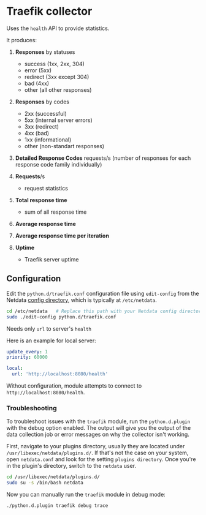 <!--
title: "Traefik monitoring with Netdata"
custom_edit_url: "https://github.com/netdata/netdata/edit/master/src/collectors/python.d.plugin/traefik/README.md"
sidebar_label: "traefik-python.d.plugin"
learn_status: "Published"
learn_topic_type: "References"
learn_rel_path: "Integrations/Monitor/Webapps"
-->

# Traefik collector

Uses the `health` API to provide statistics.

It produces:

1. **Responses** by statuses

    - success (1xx, 2xx, 304)
    - error (5xx)
    - redirect (3xx except 304)
    - bad (4xx)
    - other (all other responses)

2. **Responses** by codes

    - 2xx (successful)
    - 5xx (internal server errors)
    - 3xx (redirect)
    - 4xx (bad)
    - 1xx (informational)
    - other (non-standart responses)

3. **Detailed Response Codes** requests/s (number of responses for each response code family individually)

4. **Requests**/s

    - request statistics

5. **Total response time**

    - sum of all response time

6. **Average response time**

7. **Average response time per iteration**

8. **Uptime**

    - Traefik server uptime

## Configuration

Edit the `python.d/traefik.conf` configuration file using `edit-config` from the
Netdata [config directory](/docs/netdata-agent/configuration/README.md), which is typically
at `/etc/netdata`.

```bash
cd /etc/netdata   # Replace this path with your Netdata config directory, if different
sudo ./edit-config python.d/traefik.conf
```

Needs only `url` to server's `health`

Here is an example for local server:

```yaml
update_every: 1
priority: 60000

local:
  url: 'http://localhost:8080/health'
```

Without configuration, module attempts to connect to `http://localhost:8080/health`.




### Troubleshooting

To troubleshoot issues with the `traefik` module, run the `python.d.plugin` with the debug option enabled. The 
output will give you the output of the data collection job or error messages on why the collector isn't working.

First, navigate to your plugins directory, usually they are located under `/usr/libexec/netdata/plugins.d/`. If that's 
not the case on your system, open `netdata.conf` and look for the setting `plugins directory`. Once you're in the 
plugin's directory, switch to the `netdata` user.

```bash
cd /usr/libexec/netdata/plugins.d/
sudo su -s /bin/bash netdata
```

Now you can manually run the `traefik` module in debug mode:

```bash
./python.d.plugin traefik debug trace
```

